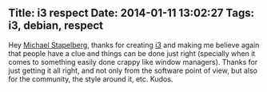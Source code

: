 Title: i3 respect
Date: 2014-01-11 13:02:27
Tags: i3, debian, respect
---
Hey <a href="http://michael.stapelberg.de/">Michael Stapelberg</a>, thanks for
creating <a href="http://i3wm.org/">i3</a> and making me believe again that
people have a clue and things can be done just right (specially when it comes
to something easily done crappy like window managers). Thanks for just getting
it all right, and not only from the software point of view, but also for the
community, the style around it, etc. Kudos.

